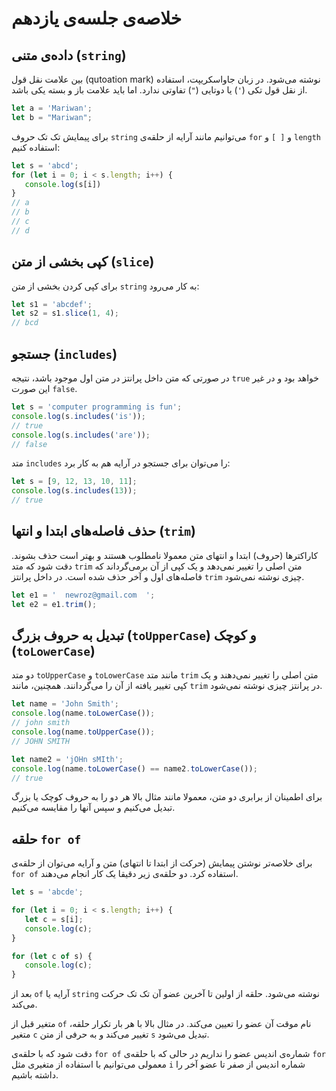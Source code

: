 # خلاصه‌ی جلسه‌ی یازدهم

## داده‌ی متنی (`string`)

بین علامت نقل قول (qutoation mark) نوشته می‌شود. در زبان جاواسکریپت، استفاده از نقل قول تکی (`'`) یا دوتایی (`"`) تفاوتی ندارد. اما باید علامت باز و بسته یکی باشد.

```js
let a = 'Mariwan';
let b = "Mariwan";
```

برای پیمایش تک تک حروف `string` ‌می‌توانیم مانند آرایه از حلقه‌ی `for` و `[ ]` و `length` استفاده کنیم:

```js
let s = 'abcd';
for (let i = 0; i < s.length; i++) {
   console.log(s[i])
}
// a
// b
// c
// d
```
## کپی بخشی از متن (`slice`)

برای کپی کردن بخشی از متن `string` به کار می‌رود:

```js
let s1 = 'abcdef';
let s2 = s1.slice(1, 4);
// bcd
```

## جستجو (`includes`)

در صورتی که متن داخل پرانتز در متن اول موجود باشد، نتیجه `true` خواهد بود و در غیر این صورت `false`.

```js
let s = 'computer programming is fun';
console.log(s.includes('is'));
// true
console.log(s.includes('are'));
// false
```

متد `includes` را می‌توان برای جستجو در آرایه هم به کار برد:

```js
let s = [9, 12, 13, 10, 11];
console.log(s.includes(13));
// true
```

## حذف فاصله‌های ابتدا و انتها (`trim`)

کاراکترها (حروف) ابتدا و انتهای متن معمولا نامطلوب هستند و بهتر است حذف بشوند. دقت شود که متد `trim` متن اصلی را تغییر نمی‌دهد و یک کپی از آن برمی‌گرداند که فاصله‌های اول و آخر حذف شده است. در داخل پرانتز `trim` چیزی نوشته نمی‌شود.

```js
let e1 = '  newroz@gmail.com  ';
let e2 = e1.trim();
```

## تبدیل به حروف بزرگ (`toUpperCase`) و کوچک (`toLowerCase`)

  دو متد `toUpperCase` و `toLowerCase` مانند متد `trim` متن اصلی را تغییر نمی‌دهند و یک کپی تغییر یافته از آن را می‌گردانند. همچنین، مانند `trim` در پرانتز چیزی نوشته نمی‌شود.

```js
let name = 'John Smith';
console.log(name.toLowerCase());
// john smith
console.log(name.toUpperCase());
// JOHN SMITH

let name2 = 'jOHn sMIth';
console.log(name.toLowerCase() == name2.toLowerCase());
// true
```

برای اطمینان از برابری دو متن، معمولا مانند مثال بالا هر دو را به حروف کوچک یا بزرگ تبدیل می‌کنیم و سپس آنها را مقایسه می‌کنیم.

## حلقه `for of`

برای خلاصه‌تر نوشتن پیمایش (حرکت از ابتدا تا انتهای) متن و آرایه می‌توان از حلقه‌ی `for of` استفاده کرد. دو حلقه‌ی زیر دقیقا یک کار انجام می‌دهند.

```js
let s = 'abcde';

for (let i = 0; i < s.length; i++) {
   let c = s[i];
   console.log(c);
}

for (let c of s) {
   console.log(c);
}
```

بعد از `of` آرایه یا `string` نوشته می‌شود. حلقه از اولین تا آخرین عضو آن تک تک حرکت می‌کند.

 متغیر قبل از `of` نام موقت آن عضو را تعیین می‌کند. در مثال بالا با هر بار تکرار حلقه، متغیر `c` تغییر می‌کند و به حرفی از متن `s` تبدیل می‌شود.

 دقت شود که با حلقه‌ی `for of`  شماره‌ی اندیس عضو را نداریم در حالی که با حلقه‌ی `for` معمولی می‌توانیم با استفاده از متغیری مثل `i` شماره اندیس از صفر تا عضو آخر را داشته باشیم.